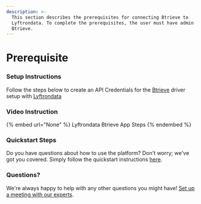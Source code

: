 ```yaml
---
description: >-
  This section describes the prerequisites for connecting Btrieve to
  Lyftrondata. To complete the prerequisites, the user must have admin access to
  Btrieve.
---
```


# Prerequisite

<mark style="color:blue;"></mark>

### Setup Instructions

Follow the steps below to create an API Credentials for the [Btrieve](None) driver setup with [Lyftrondata](https://www.lyftrondata.com)

### Video Instruction

{% embed url="None" %}
Lyftrondata Btrieve App Steps
{% endembed %}

### Quickstart Steps

Do you have questions about how to use the platform? Don't worry; we've got you covered. Simply follow the quickstart instructions [here](README.md).

### Questions? <a href="#questions" id="questions"></a>

We're always happy to help with any other questions you might have! [Set up a meeting with our experts](https://www.lyftrondata.com/book-a-meeting/).

